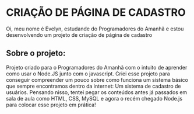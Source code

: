 # CRIAÇÃO DE PÁGINA DE CADASTRO
Oi, meu nome é Evelyn, estudande do Programadores do Amanhã e estou desenvolvendo um projeto de criação de página de cadastro
## Sobre o projeto:
Projeto criado para o Programadores do Amanhã com o intuito de aprender como usar o Node.JS junto com o javascript.
Criei esse projeto para conseguir compreender um pouco sobre como funciona um sistema básico que sempre encontramos
dentro da internet: Um sistema de cadastro de usuários. Pensando nisso, tentei pegar os conteúdos antes já
passados em sala de aula como HTML, CSS, MySQL e agora o recém chegado Node.js para colocar esse projeto em prática!


